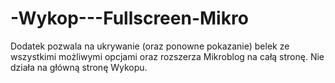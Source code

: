 -Wykop---Fullscreen-Mikro
=========================

Dodatek pozwala na ukrywanie (oraz ponowne pokazanie) belek ze wszystkimi możliwymi opcjami oraz rozszerza Mikroblog na całą stronę. Nie działa na główną stronę Wykopu.
